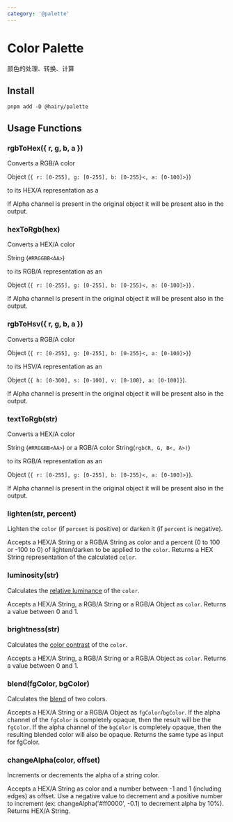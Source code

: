 ```yaml
---
category: '@palette'
---
```


# Color Palette

颜色的处理、转换、计算

## Install

```
pnpm add -D @hairy/palette
```

## Usage Functions

### rgbToHex({ r, g, b, a })
Converts a RGB/A color

Object (`{ r: [0-255], g: [0-255], b: [0-255}<, a: [0-100]>}`)

to its HEX/A representation as a

If Alpha channel is present in the original object it will be present also in the output.

### hexToRgb(hex)
Converts a HEX/A color

String (`#RRGGBB<AA>`)

to its RGB/A representation as an

Object (`{ r: [0-255], g: [0-255], b: [0-255}<, a: [0-100]>}`) .

If Alpha channel is present in the original object it will be present also in the output.

### rgbToHsv({ r, g, b, a })
Converts a RGB/A color

Object (`{ r: [0-255], g: [0-255], b: [0-255}<, a: [0-100]>}`)

to its HSV/A representation as an

Object (`{ h: [0-360], s: [0-100], v: [0-100}, a: [0-100]}`).

If Alpha channel is present in the original object it will be present also in the output.

### textToRgb(str)
Converts a HEX/A color

String (`#RRGGBB<AA>`) or a RGB/A color String(`rgb(R, G, B<, A>)`)

to its RGB/A representation as an

Object (`{ r: [0-255], g: [0-255], b: [0-255}<, a: [0-100]>}`).

If Alpha channel is present in the original object it will be present also in the output.

### lighten(str, percent)
Lighten the `color` (if `percent` is positive) or darken it (if `percent` is negative).

Accepts a HEX/A String or a RGB/A String as color and a percent (0 to 100 or -100 to 0) of lighten/darken to be applied to the   `color`. Returns a HEX String representation of the calculated `color`.

### luminosity(str)
Calculates the [relative luminance](https://www.w3.org/TR/WCAG20/#relativeluminancedef) of the `color`.

Accepts a HEX/A String, a RGB/A String or a RGB/A Object as `color`. Returns a value between 0 and 1.

### brightness(str)
Calculates the [color contrast](https://www.w3.org/TR/AERT/#color-contrast) of the `color`.

Accepts a HEX/A String, a RGB/A String or a RGB/A Object as `color`. Returns a value between 0 and 1.

### blend(fgColor, bgColor)
Calculates the [blend](https://www.w3.org/TR/compositing-1/#simplealphacompositing) of two colors.

Accepts a HEX/A String or a RGB/A Object as `fgColor`/`bgColor`. If the alpha channel of the `fgColor` is completely opaque, then the result will be the `fgColor`. If the alpha channel of the `bgColor` is completely opaque, then the resulting blended color will also be opaque. Returns the same type as input for fgColor.

### changeAlpha(color, offset)
Increments or decrements the alpha of a string color.

Accepts a HEX/A String as color and a number between -1 and 1 (including edges) as offset. Use a negative value to decrement and a positive number to increment (ex: changeAlpha('#ff0000', -0.1) to decrement alpha by 10%). Returns HEX/A String.

### 